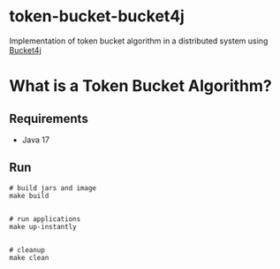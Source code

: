 # token-bucket-bucket4j
Implementation of token bucket algorithm in a distributed system using [Bucket4j](https://bucket4j.com/)<br>

# What is a Token Bucket Algorithm?

## Requirements
- Java 17

## Run
```
# build jars and image
make build


# run applications
make up-instantly


# cleanup
make clean
```
